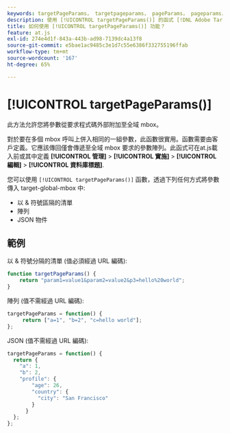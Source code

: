 ```yaml
---
keywords: targetPageParams， targetpageparams， pageParams， pageparams，頁面引數，頁面引數， at.js，函式，函式， targetPageParams0
description: 使用 [!UICONTROL targetPageParams()] 的函式 [!DNL Adobe Target] at.js JavaScript程式庫，可從要求程式碼外部將引數附加至全域mbox。
title: 如何使用 [!UICONTROL targetPageParams()] 功能？
feature: at.js
exl-id: 274e4d1f-843a-443b-ad98-7139dc4a13f8
source-git-commit: e5bae1ac9485c3e1d7c55e6386f332755196ffab
workflow-type: tm+mt
source-wordcount: '167'
ht-degree: 65%

---
```


# [!UICONTROL targetPageParams()]

此方法允許您將參數從要求程式碼外部附加至全域 mbox。

對於要在多個 mbox 呼叫上併入相同的一組參數，此函數很實用。函數需要由客戶定義。它應該傳回僅會傳遞至全域 mbox 要求的參數陣列。此函式可在at.js載入前或其中定義 **[!UICONTROL 管理]** > **[!UICONTROL 實施]** > **[!UICONTROL 編輯]** > **[!UICONTROL 資料庫標題]**.

您可以使用 `[!UICONTROL targetPageParams()]` 函數，透過下列任何方式將參數傳入 target-global-mbox 中:

* 以 &amp; 符號區隔的清單
* 陣列
* JSON 物件

## 範例

以 &amp; 符號分隔的清單 (值必須經過 URL 編碼):

```javascript {line-numbers="true"}
function targetPageParams() { 
    return "param1=value1&param2=value2&p3=hello%20world"; 
}
```

陣列 (值不需經過 URL 編碼):

```javascript {line-numbers="true"}
targetPageParams = function() { 
     return ["a=1", "b=2", "c=hello world"]; 
};
```

JSON (值不需經過 URL 編碼):

```javascript {line-numbers="true"}
targetPageParams = function() { 
  return { 
    "a": 1, 
    "b": 2, 
    "profile": { 
        "age": 26, 
        "country": { 
          "city": "San Francisco" 
        } 
      } 
  }; 
};
```
